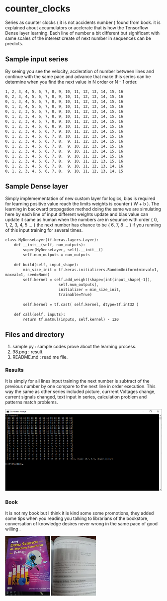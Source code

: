 # counter_clocks
Series as counter clocks ( it is not accidents number ) found from book. it is explained about accumulators or acclerate that is how the Tensorflow Dense layer learning. Each line of number a bit different but significant with same scales of the interest create of next number in sequences can be predicts.

## Sample input series ##

By seeing you see the velocity, accleration of number between lines and continue with the same pace and advance that make this series can be determine when you find the next value in N order or N - 1 order. 
```
1, 2, 3, 4, 5, 6, 7, 8, 9, 10, 11, 12, 13, 14, 15, 16
0, 2, 3, 4, 5, 6, 7, 8, 9, 10, 11, 12, 13, 14, 15, 16
0, 1, 3, 4, 5, 6, 7, 8, 9, 10, 11, 12, 13, 14, 15, 16
0, 1, 2, 4, 5, 6, 7, 8, 9, 10, 11, 12, 13, 14, 15, 16
0, 1, 2, 3, 5, 6, 7, 8, 9, 10, 11, 12, 13, 14, 15, 16
0, 1, 2, 3, 4, 6, 7, 8, 9, 10, 11, 12, 13, 14, 15, 16
0, 1, 2, 3, 4, 5, 7, 8, 9, 10, 11, 12, 13, 14, 15, 16
0, 1, 2, 3, 4, 5, 6, 8, 9, 10, 11, 12, 13, 14, 15, 16
0, 1, 2, 3, 4, 5, 6, 7, 9, 10, 11, 12, 13, 14, 15, 16
0, 1, 2, 3, 4, 5, 6, 7, 8, 10, 11, 12, 13, 14, 15, 16
0, 1, 2, 3, 4, 5, 6, 7, 8,  9, 11, 12, 13, 14, 15, 16
0, 1, 2, 3, 4, 5, 6, 7, 8,  9, 10, 12, 13, 14, 15, 16
0, 1, 2, 3, 4, 5, 6, 7, 8,  9, 10, 11, 13, 14, 15, 16
0, 1, 2, 3, 4, 5, 6, 7, 8,  9, 10, 11, 12, 14, 15, 16
0, 1, 2, 3, 4, 5, 6, 7, 8,  9, 10, 11, 12, 13, 15, 16
0, 1, 2, 3, 4, 5, 6, 7, 8,  9, 10, 11, 12, 13, 14, 16
0, 1, 2, 3, 4, 5, 6, 7, 8,  9, 10, 11, 12, 13, 14, 15
```

## Sample Dense layer ##

Simply implemementation of new custom layer for logics, bias is required for learning positive value reach the limits weights is counter ( W + b ). The learning in backward propagation method doing the same we are simulating here by each line of input different weights update and bias value can update it same as human when the numbers are in sequnce with order { 0, 1, 2, 3, 4, 5 ... } the next number has chance to be { 6, 7, 8 ... } if you running of this input training for several times.
```
class MyDenseLayer(tf.keras.layers.Layer):
	def __init__(self, num_outputs):
		super(MyDenseLayer, self).__init__()
		self.num_outputs = num_outputs
		
	def build(self, input_shape):
		min_size_init = tf.keras.initializers.RandomUniform(minval=1, maxval=1, seed=None)
		self.kernel = self.add_weight(shape=[int(input_shape[-1]),
						self.num_outputs],
                        initializer = min_size_init,
                        trainable=True)
		
		self.kernel = tf.cast( self.kernel, dtype=tf.int32 )
		
	def call(self, inputs):
		return tf.matmul(inputs, self.kernel) - 120
```

## Files and directory ##
1. sample.py : sample codes prove about the learning process.
2. 98.png : result.
3. README.md : read me file.

### Results ##

It is simply for all lines input training the next number is subtract of the previous number by one compare to the next line in order execution. This way the same as other series included picture, currrent Voltages change, current signals changed, text input in series, calculation problem and patterns match problems.

![Alt text](https://github.com/jkaewprateep/counter_clocks/blob/main/98.png?raw=true "Title")

### Book ##

It is not my book but I think it is kind some some promotions, they added some tips when you reading you talking to librarians of the bookstore, conversation of knowledge desires never wrong in the same pace of good willing .

![Alt text](https://github.com/jkaewprateep/counter_clocks/blob/main/01.jpg?raw=true "Title")
![Alt text](https://github.com/jkaewprateep/counter_clocks/blob/main/02.jpg?raw=true "Title")
